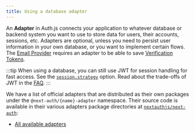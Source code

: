 ```yaml
---
title: Using a database adapter
---
```


An **Adapter** in Auth.js connects your application to whatever database or backend system you want to use to store data for users, their accounts, sessions, etc. Adapters are optional, unless you need to persist user information in your own database, or you want to implement certain flows. The [Email Provider](/getting-started/email-tutorial) requires an adapter to be able to save [Verification Tokens](/reference/adapters#verification-token).

:::tip
When using a database, you can still use JWT for session handling for fast access. See the [`session.strategy`](/reference/configuration/auth-config#session) option. Read about the trade-offs of JWT in the [FAQ](/concepts/faq#json-web-tokens).
:::

We have a list of official adapters that are distributed as their own packages under the `@next-auth/{name}-adapter` namespace. Their source code is available in their various adapters package directories at [`nextauthjs/next-auth`](https://github.com/nextauthjs/next-auth/tree/main/packages):

- [All available adapters](/reference/adapters)
